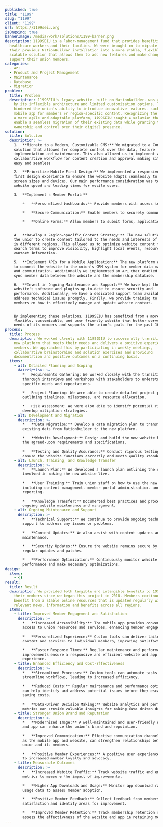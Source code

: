 ```yaml
---
published: true
title: "1199"
slug: "1199"
client: "1199"
url: https://1199seiu.org
isOngoing: true
bannerImage: /media/work/solutions/1199-banner.png
description: 1199SEIU is a labor-management fund that provides benefits to
  healthcare workers and their families. We were brought on to migrate them from
  their previous NationBuilder installation into a more stable, flexible and
  scalable solution that allows them to add new features and make changes to
  support their union members.
categories:
  - API
  - Product and Project Management
  - Maintenance
  - Database
  - Migration
problem:
  title: Problem
  description: 1199SEIU's legacy website, built on NationBuilder, was constrained
    by its inflexible architecture and limited customization options. This
    hindered the union's ability to introduce innovative features, such as a
    mobile app for members or region-specific content. Recognizing the need for
    a more agile and adaptable platform, 1199SEIU sought a solution that would
    enable a seamless migration of their existing data while granting them full
    ownership and control over their digital presence.
solution:
  title: Solution
  description: >-
    1.  **Migrate to a Modern, Customizable CMS:** We migrated to a Concrete5
    solution that allowed for complete control over the data, feature
    implementation and maintenance. This also allowed us to implement a
    collaborative workflow for content creation and approval making site updates
    easy and seamless
        
    2.  **Prioritize Mobile-First Design:** We implemented a responsive mobile
    first design experience to ensure the website adapts seamlessly to different
    screen sizes and devices. Our main performance consideration was to optimize
    website speed and loading times for mobile users.
        
    3.  **Implement a Member Portal:**
        
        *   **Personalized Dashboards:** Provide members with access to their specific information and benefits.
            
        *   **Secure Communication:** Enable members to securely communicate with union representatives.
            
        *   **Online Forms:** Allow members to submit forms, applications, and requests online.

            
    4.  **Develop a Region-Specific Content Strategy:** The new solution allowed
    the union to create content tailored to the needs and interests of members
    in different regions. This allowed us to optimize website content for local
    search terms to improve visibility, highlight local events, resources, and
    contact information.
        
    5.  **Implement APIs for a Mobile Application:** The new platform allowed us
    to connect the website to the union's CRM system for member data management
    and communication. Additionally we implemented an API that enabled us to
    sync member data between the website and the membership database.
        
    6.  **Invest in Ongoing Maintenance and Support:** We have kept the
    website's software and plugins up-to-date to ensure security and
    performance. Additionally, we have a dedicated support team available to
    address technical issues promptly. Finally, we provide training to staff
    members on how to effectively manage and update website content.
        

    By implementing these solutions, 1199SEIU has benefited from a more
    flexible, customizable, and user-friendly website that better serves the
    needs of its members and supports the union's goals for the past 10 years.
process:
  title: Process
  description: We worked closely with 1199SEIU to successfully transition to the
    new platform that meets their needs and delivers a positive experience for
    members. We approached this by participating in weekly meetings,
    collaborative brainstorming and solution exercises and providing
    documentation and positive outcomes on a continuing basis.
  items:
    - alt: Detailed Planning and Scoping
      description: >-
        *   Requirements Gathering: We worked closely with the transition team
        thorough interviews and workshops with stakeholders to understand their
        specific needs and expectations.
            
        *   Project Planning: We were able to create detailed project plans
        outlining timelines, milestones, and resource allocation.
            
        *   Risk Assessment: We were also able to identify potential risks and
        develop mitigation strategies.
    - alt: Development and Migration
      description: >-
        *   **Data Migration:** Develop a data migration plan to transfer
        existing data from NationBuilder to the new platform.
            
        *   **Website Development:** Design and build the new website based on
        the agreed-upon requirements and specifications.
            
        *   **Testing and Quality Assurance:** Conduct rigorous testing to
        ensure the website functions correctly and meets quality standards.
    - alt: Launch, Training, and Knowledge Transfer
      description: >-
        *   **Launch Plan:** We developed a launch plan outlining the steps
        involved in making the new website live.
            
        *   **User Training:** Train union staff on how to use the new website,
        including content management, member portal administration, and
        reporting.
            
        *   **Knowledge Transfer:** Documented best practices and procedures for
        ongoing website maintenance and management.
    - alt: Ongoing Maintenance and Support
      description: >-
        *   **Technical Support:** We continue to provide ongoing technical
        support to address any issues or problems.
            
        *   **Content Updates:** We also assist with content updates and
        maintenance.
            
        *   **Security Updates:** Ensure the website remains secure by applying
        regular updates and patches.
            
        *   **Performance Optimization:** Continuously monitor website
        performance and make necessary optimizations.
design:
  items:
    - {}
result:
  title: Result
  description: We provided both tangible and intangible benefits to 199SEIU and
    their members since we began this project in 2018. Members continue to
    benefit from a stable online resources that is updated regularly with
    relevant news, information and benefits across all regions.
  items:
    - title: Improved Member Engagement and Satisfaction
      description: >-
        *   **Increased Accessibility:** The mobile app provides convenient
        access to union resources and services, enhancing member engagement.
            
        *   **Personalized Experience:** Custom tools can deliver tailored
        content and services to individual members, improving satisfaction.
            
        *   **Faster Response Times:** Regular maintenance and performance
        improvements ensure a responsive and efficient website and app
        experience.
    - title: Enhanced Efficiency and Cost-Effectiveness
      description: >-
        *   **Streamlined Processes:** Custom tools can automate tasks and
        streamline workflows, leading to increased efficiency.
            
        *   **Reduced Costs:** Regular maintenance and performance optimization
        can help identify and address potential issues before they escalate,
        saving costs.
            
        *   **Data-Driven Decision Making:** Website analytics and performance
        metrics can provide valuable insights for making data-driven decisions.
    - title: Stronger Union Brand and Reputation
      description: >-
        *   **Modernized Image:** A well-maintained and user-friendly website
        and app can enhance the union's brand and reputation.
            
        *   **Improved Communication:** Effective communication channels, such
        as the mobile app and website, can strengthen relationships between the
        union and its members.
            
        *   **Positive Member Experiences:** A positive user experience can lead
        to increased member loyalty and advocacy.
    - title: Measurable Outcomes
      description: >-
        *   **Increased Website Traffic:** Track website traffic and engagement
        metrics to measure the impact of improvements.
            
        *   **Higher App Downloads and Usage:** Monitor app download rates and
        usage data to assess member adoption.
            
        *   **Positive Member Feedback:** Collect feedback from members to gauge
        satisfaction and identify areas for improvement.
            
        *   **Improved Member Retention:** Track membership retention rates to
        assess the effectiveness of the website and app in retaining members.
---
```

